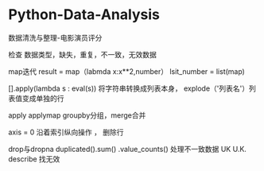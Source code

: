 # Python-Data-Analysis
数据清洗与整理-电影演员评分

检查 数据类型，缺失，重复，不一致，无效数据

map迭代  result = map（labmda x:x**2,number）  lsit_number = list(map)

[].apply(lambda s : eval(s)) 将字符串转换成列表本身，   explode（'列表名'）列表值变成单独的行

apply applymap
groupby分组，merge合并

axis = 0 沿着索引纵向操作 ， 删除行

drop与dropna
duplicated().sum()
.value_counts()  处理不一致数据 UK U.K.
describe 找无效
